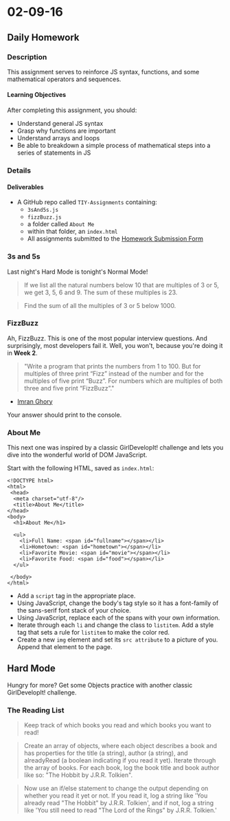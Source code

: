 # 02-09-16

## Daily Homework

### Description

This assignment serves to reinforce JS syntax, functions, and some mathematical operators and sequences.

#### Learning Objectives

After completing this assignment, you should:

* Understand general JS syntax
* Grasp why functions are important
* Understand arrays and loops
* Be able to breakdown a simple process of mathematical steps into a series of statements in JS

### Details

#### Deliverables

* A GitHub repo called `TIY-Assignments` containing:
  * `3sAnd5s.js`
  * `fizzBuzz.js`
  * a folder called `About Me`
  * within that folder, an `index.html`
  * All assignments submitted to the [Homework Submission Form](https://docs.google.com/a/theironyard.com/forms/d/1kgFQrS4ZIh-h82ruErBGX9lTF3PIomq01kTvT2DZr2A/viewform)

### 3s and 5s

Last night's Hard Mode is tonight's Normal Mode!

  > If we list all the natural numbers below 10 that are multiples of 3 or 5, we get 3, 5, 6 and 9. The sum of these multiples is 23.

  > Find the sum of all the multiples of 3 or 5 below 1000.

### FizzBuzz

Ah, FizzBuzz. This is one of the most popular interview questions. And surprisingly, most developers fail it. Well, you won't, because you're doing it in **Week 2**.

>"Write a program that prints the numbers from 1 to 100. But for multiples of three print “Fizz” instead of the number and for the multiples of five print “Buzz”. For numbers which are multiples of both three and five print “FizzBuzz”."
- [Imran Ghory](http://imranontech.com/2007/01/24/using-fizzbuzz-to-find-developers-who-grok-coding/)

Your answer should print to the console.

### About Me

This next one was inspired by a classic GirlDevelopIt! challenge and lets you dive into the wonderful world of DOM JavaScript.

Start with the following HTML, saved as `index.html`:

```HTML5
<!DOCTYPE html>
<html>
 <head>
  <meta charset="utf-8"/>
  <title>About Me</title>
</head>
<body>
  <h1>About Me</h1>

  <ul>
    <li>Full Name: <span id="fullname"></span></li>
    <li>Hometown: <span id="hometown"></span></li>
    <li>Favorite Movie: <span id="movie"></span></li>
    <li>Favorite Food: <span id="food"></span></li>
  </ul>

 </body>
</html>
```

* Add a `script` tag in the appropriate place.
* Using JavaScript, change the body's tag style so it has a font-family of the sans-serif font stack of your choice.
* Using JavaScript, replace each of the spans with your own information.
* Iterate through each `li` and change the class to `listitem`. Add a style tag that sets a rule for `listitem` to make the color red.
* Create a new `img` element and set its `src attribute` to a picture of you. Append that element to the page.

## Hard Mode

Hungry for more? Get some Objects practice with another classic GirlDevelopIt! challenge.

### The Reading List

>Keep track of which books you read and which books you want to read!

>Create an array of objects, where each object describes a book and has properties for the title (a string), author (a string), and alreadyRead (a boolean indicating if you read it yet).
Iterate through the array of books. For each book, log the book title and book author like so: "The Hobbit by J.R.R. Tolkien".

>Now use an if/else statement to change the output depending on whether you read it yet or not. If you read it, log a string like 'You already read "The Hobbit" by J.R.R. Tolkien', and if not, log a string like 'You still need to read "The Lord of the Rings" by J.R.R. Tolkien.'
